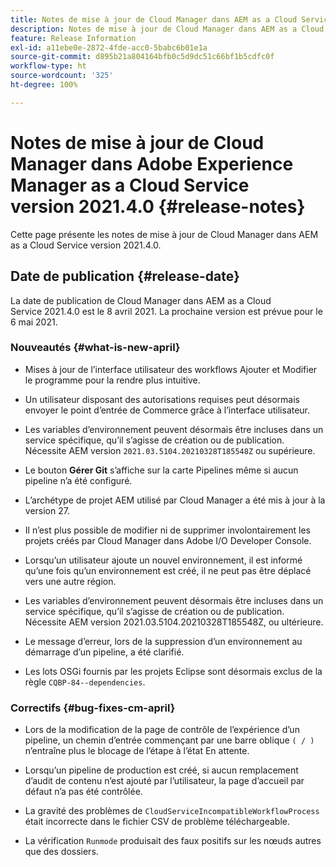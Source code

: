 ```yaml
---
title: Notes de mise à jour de Cloud Manager dans AEM as a Cloud Service version 2021.4.0
description: Notes de mise à jour de Cloud Manager dans AEM as a Cloud Service version 2021.4.0
feature: Release Information
exl-id: a11ebe0e-2872-4fde-acc0-5babc6b01e1a
source-git-commit: d895b21a804164bfb0c5d9dc51c66bf1b5cdfc0f
workflow-type: ht
source-wordcount: '325'
ht-degree: 100%

---
```


# Notes de mise à jour de Cloud Manager dans Adobe Experience Manager as a Cloud Service version 2021.4.0 {#release-notes}

Cette page présente les notes de mise à jour de Cloud Manager dans AEM as a Cloud Service version 2021.4.0.

## Date de publication {#release-date}

La date de publication de Cloud Manager dans AEM as a Cloud Service 2021.4.0 est le 8 avril 2021.
La prochaine version est prévue pour le 6 mai 2021.

### Nouveautés {#what-is-new-april}

* Mises à jour de l’interface utilisateur des workflows Ajouter et Modifier le programme pour la rendre plus intuitive.

* Un utilisateur disposant des autorisations requises peut désormais envoyer le point d’entrée de Commerce grâce à l’interface utilisateur.

* Les variables d’environnement peuvent désormais être incluses dans un service spécifique, qu’il s’agisse de création ou de publication. Nécessite AEM version `2021.03.5104.20210328T185548Z` ou supérieure.

* Le bouton **Gérer Git** s’affiche sur la carte Pipelines même si aucun pipeline n’a été configuré.

* L’archétype de projet AEM utilisé par Cloud Manager a été mis à jour à la version 27.

* Il n’est plus possible de modifier ni de supprimer involontairement les projets créés par Cloud Manager dans Adobe I/O Developer Console.

* Lorsqu’un utilisateur ajoute un nouvel environnement, il est informé qu’une fois qu’un environnement est créé, il ne peut pas être déplacé vers une autre région.

* Les variables d’environnement peuvent désormais être incluses dans un service spécifique, qu’il s’agisse de création ou de publication. Nécessite AEM version 2021.03.5104.20210328T185548Z, ou ultérieure.

* Le message d’erreur, lors de la suppression d’un environnement au démarrage d’un pipeline, a été clarifié.

* Les lots OSGi fournis par les projets Eclipse sont désormais exclus de la règle `CQBP-84--dependencies`.

### Correctifs {#bug-fixes-cm-april}

* Lors de la modification de la page de contrôle de l’expérience d’un pipeline, un chemin d’entrée commençant par une barre oblique `( / )` n’entraîne plus le blocage de l’étape à l’état En attente.

* Lorsqu’un pipeline de production est créé, si aucun remplacement d’audit de contenu n’est ajouté par l’utilisateur, la page d’accueil par défaut n’a pas été contrôlée.

* La gravité des problèmes de `CloudServiceIncompatibleWorkflowProcess` était incorrecte dans le fichier CSV de problème téléchargeable.

* La vérification `Runmode` produisait des faux positifs sur les nœuds autres que des dossiers.
